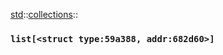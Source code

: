 [std](./../../std.md)::[collections](./../collections.md)::
### `list[<struct type:59a388, addr:682d60>]`
